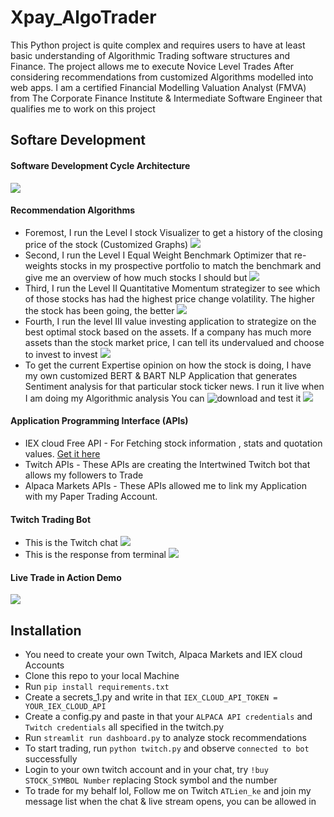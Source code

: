 # Xpay_AlgoTrader
This Python project is quite complex and requires users to have at least basic understanding of Algorithmic Trading software structures and Finance. The project allows me to execute Novice Level Trades After considering recommendations from customized Algorithms modelled into web apps. I am a certified Financial Modelling Valuation Analyst (FMVA) from The Corporate Finance Institute & Intermediate Software Engineer that qualifies me to work on this project

## Softare Development
#### Software Development Cycle Architecture 
![](images/image_trading_bot.jpg)
#### Recommendation Algorithms
* Foremost, I run the Level I stock Visualizer to get a history of the closing price of the stock (Customized Graphs)
![](images/level_1.png)
* Second, I run the Level I Equal Weight Benchmark Optimizer that re-weights stocks in my prospective portfolio to match the benchmark and give me an overview of how much stocks I should but
![](images/level_1_equal.png)
* Third, I run the Level II Quantitative Momentum strategizer to see which of those stocks has had the highest price change volatility. The higher the stock has been going, the better
![](images/level_2.png)
* Fourth, I run the level III value investing application to strategize on the best optimal stock based on the assets. If a company has much more assets than the stock market price, I can tell its undervalued and choose to invest to invest
![](images/level_3.png)
* To get the current Expertise opinion on how the stock is doing, I have my own customized BERT & BART NLP Application that generates Sentiment analysis for that particular stock ticker news. I run it live when I am doing my Algorithmic analysis You can ![download](https://github.com/FranklineMisango/XPay_Finance_Beta) and test it
![](images/cover_image.png)

#### Application Programming Interface (APIs)
* IEX cloud Free API - For Fetching stock information , stats and quotation values. [Get it here](https://iexcloud.io/)
* Twitch APIs - These APIs are creating the Intertwined Twitch bot that allows my followers to Trade
* Alpaca Markets APIs -  These APIs allowed me to link my Application with my Paper Trading Account.   
#### Twitch Trading Bot
* This is the Twitch chat
![](images/twitch.png)
* This is the response from terminal
![](images/terminal.png)
#### Live Trade in Action Demo
![](images/construction.jpg)

## Installation
* You need to create your own Twitch, Alpaca Markets and IEX cloud Accounts
* Clone this repo to your local Machine
* Run `pip install requirements.txt`
* Create a secrets_1.py and write in that `IEX_CLOUD_API_TOKEN = YOUR_IEX_CLOUD_API`
* Create a config.py and paste in that your `ALPACA API credentials` and `Twitch credentials` all specified in the twitch.py
* Run `streamlit run dashboard.py` to analyze stock recommendations
* To start trading, run `python twitch.py` and observe `connected to bot` successfully
* Login to your own twitch account and in your chat, try `!buy STOCK_SYMBOL Number` replacing Stock symbol and the number
* To trade for my behalf lol, Follow me on Twitch `ATLien_ke` and join my message list when the chat & live stream opens, you can be allowed in